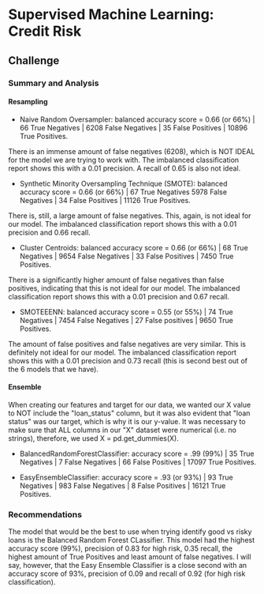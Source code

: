 # Supervised Machine Learning: Credit Risk

## Challenge

### Summary and Analysis

#### Resampling

- Naive Random Oversampler: balanced accuracy score = 0.66 (or 66%) | 66 True Negatives | 6208 False Negatives |
35 False Positives | 10896 True Positives.

There is an immense amount of false negatives (6208), which is NOT IDEAL for the model we are trying to work with. The imbalanced classification report shows this with a 0.01 precision. A recall of 0.65 is also not ideal. 

- Synthetic Minority Oversampling Technique (SMOTE): balanced accuracy score = 0.66 (or 66%) | 67 True Negatives
5978 False Negatives | 34 False Positives | 11126 True Positives.

There is, still, a large amount of false negatives. This, again, is not ideal for our model. The imbalanced classification report shows this with a 0.01 precision and 0.66 recall.

- Cluster Centroids: balanced accuracy score = 0.66 (or 66%) | 68 True Negatives | 9654 False Negatives | 
33 False Positives | 7450 True Positives.

There is a significantly higher amount of false negatives than false positives, indicating that this is not ideal for our model. The imbalanced classification report shows this with a 0.01 precision and 0.67 recall.

- SMOTEEENN: balanced accuracy score = 0.55 (or 55%) | 74 True Negatives | 7454 False Negatives |
27 False positives | 9650 True Positives.

The amount of false positives and false negatives are very similar. This is definitely not ideal for our model. The imbalanced classification report shows this with a 0.01 precision and 0.73 recall (this is second best out of the 6 models that we have).

#### Ensemble
When creating our features and target for our data, we wanted our X value to NOT include the "loan_status" column, but it was also evident that "loan status" was our target, which is why it is our y-value. It was necessary to make sure that ALL columns in our "X" dataset were numerical (i.e. no strings), therefore, we used X = pd.get_dummies(X).

- BalancedRandomForestClassifier: accuracy score = .99 (99%) | 35 True Negatives | 7 False Negatives |
66 False Positives | 17097 True Positives.



- EasyEnsembleClassifier: accuracy score = .93 (or 93%) | 93 True Negatives | 983 False Negatives |
8 False Positives | 16121 True Positives.



### Recommendations
The model that would be the best to use when trying identify good vs risky loans is the Balanced Random Forest CLassifier. This model had the highest accuracy score (99%), precision of 0.83 for high risk, 0.35 recall, the highest amount of True Positives and least amount of false negatives. I will say, however, that the Easy Ensemble Classifier is a close second with an accuracy score of 93%, precision of 0.09 and recall of 0.92 (for high risk classification).

